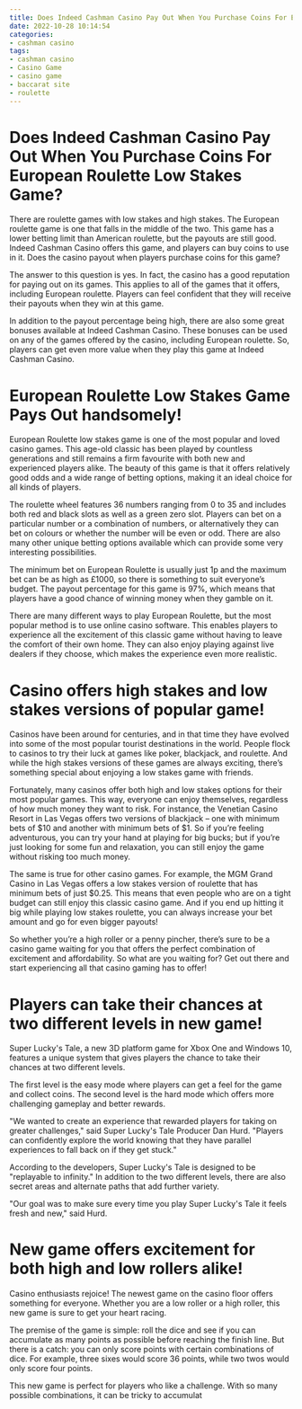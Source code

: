 ```yaml
---
title: Does Indeed Cashman Casino Pay Out When You Purchase Coins For European Roulette Low Stakes Game
date: 2022-10-28 10:14:54
categories:
- cashman casino
tags:
- cashman casino
- Casino Game
- casino game
- baccarat site
- roulette
---
```



#  Does Indeed Cashman Casino Pay Out When You Purchase Coins For European Roulette Low Stakes Game?

There are roulette games with low stakes and high stakes. The European roulette game is one that falls in the middle of the two. This game has a lower betting limit than American roulette, but the payouts are still good. Indeed Cashman Casino offers this game, and players can buy coins to use in it. Does the casino payout when players purchase coins for this game?

The answer to this question is yes. In fact, the casino has a good reputation for paying out on its games. This applies to all of the games that it offers, including European roulette. Players can feel confident that they will receive their payouts when they win at this game.

In addition to the payout percentage being high, there are also some great bonuses available at Indeed Cashman Casino. These bonuses can be used on any of the games offered by the casino, including European roulette. So, players can get even more value when they play this game at Indeed Cashman Casino.

#  European Roulette Low Stakes Game Pays Out handsomely!

 European Roulette low stakes game is one of the most popular and loved casino games. This age-old classic has been played by countless generations and still remains a firm favourite with both new and experienced players alike. The beauty of this game is that it offers relatively good odds and a wide range of betting options, making it an ideal choice for all kinds of players.

The roulette wheel features 36 numbers ranging from 0 to 35 and includes both red and black slots as well as a green zero slot. Players can bet on a particular number or a combination of numbers, or alternatively they can bet on colours or whether the number will be even or odd. There are also many other unique betting options available which can provide some very interesting possibilities.

The minimum bet on European Roulette is usually just 1p and the maximum bet can be as high as £1000, so there is something to suit everyone’s budget. The payout percentage for this game is 97%, which means that players have a good chance of winning money when they gamble on it.

There are many different ways to play European Roulette, but the most popular method is to use online casino software. This enables players to experience all the excitement of this classic game without having to leave the comfort of their own home. They can also enjoy playing against live dealers if they choose, which makes the experience even more realistic.

#  Casino offers high stakes and low stakes versions of popular game!

Casinos have been around for centuries, and in that time they have evolved into some of the most popular tourist destinations in the world. People flock to casinos to try their luck at games like poker, blackjack, and roulette. And while the high stakes versions of these games are always exciting, there’s something special about enjoying a low stakes game with friends.

Fortunately, many casinos offer both high and low stakes options for their most popular games. This way, everyone can enjoy themselves, regardless of how much money they want to risk. For instance, the Venetian Casino Resort in Las Vegas offers two versions of blackjack – one with minimum bets of $10 and another with minimum bets of $1. So if you’re feeling adventurous, you can try your hand at playing for big bucks; but if you’re just looking for some fun and relaxation, you can still enjoy the game without risking too much money.

The same is true for other casino games. For example, the MGM Grand Casino in Las Vegas offers a low stakes version of roulette that has minimum bets of just $0.25. This means that even people who are on a tight budget can still enjoy this classic casino game. And if you end up hitting it big while playing low stakes roulette, you can always increase your bet amount and go for even bigger payouts!

So whether you’re a high roller or a penny pincher, there’s sure to be a casino game waiting for you that offers the perfect combination of excitement and affordability. So what are you waiting for? Get out there and start experiencing all that casino gaming has to offer!

#  Players can take their chances at two different levels in new game!

Super Lucky's Tale, a new 3D platform game for Xbox One and Windows 10, features a unique system that gives players the chance to take their chances at two different levels.

The first level is the easy mode where players can get a feel for the game and collect coins. The second level is the hard mode which offers more challenging gameplay and better rewards.

"We wanted to create an experience that rewarded players for taking on greater challenges," said Super Lucky's Tale Producer Dan Hurd. "Players can confidently explore the world knowing that they have parallel experiences to fall back on if they get stuck."

According to the developers, Super Lucky's Tale is designed to be "replayable to infinity." In addition to the two different levels, there are also secret areas and alternate paths that add further variety.

"Our goal was to make sure every time you play Super Lucky's Tale it feels fresh and new," said Hurd.

#  New game offers excitement for both high and low rollers alike!

Casino enthusiasts rejoice! The newest game on the casino floor offers something for everyone. Whether you are a low roller or a high roller, this new game is sure to get your heart racing.

The premise of the game is simple: roll the dice and see if you can accumulate as many points as possible before reaching the finish line. But there is a catch: you can only score points with certain combinations of dice. For example, three sixes would score 36 points, while two twos would only score four points.

This new game is perfect for players who like a challenge. With so many possible combinations, it can be tricky to accumulat